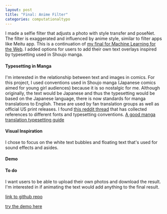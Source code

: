 ```yaml
---
layout: post
title: "Final: Anime Filter"
categories: computationaltypo
---
```


I made a selfie filter that adjusts a photo with style transfer and poseNet. The filter is exaggerated and influenced by anime style, similar to filter apps like Meitu app.
This is a continuation of [my final for Machine Learning for the Web](). I added options for users to add their own text overlays inspired by typesetting used in Shoujo manga.

#### Typesetting in Manga ####
I'm interested in the relationship between text and images in comics. For this project, I used conventions used in Shoujo manga (Japanese comics aimed for young girl audiences) because it is so nostalgic for me. Although originally, the text would be Japanese and thus the typesetting would be based on the Japanese language, there is now standards for manga translations to English. These are used by fan translation groups as well as official US print releases. I found [this reddit thread](https://www.reddit.com/r/manga/comments/60mi92/sl_typesetters_whats_your_font_template/) that has collected references to different fonts and typesetting conventions.
[A good manga translation typesetting guide](https://fallensyndicate.wordpress.com/typesetting-tutorial/)

#### Visual Inspiration ####

I chose to focus on the white text bubbles and floating text that's used for sound effects and asides.

#### Demo ####

#### To do ####
I want users to be able to upload their own photos and download the result.
I'm interested in if animating the text would add anything to the final result.

[link to github repo](https://github.com/jirrian/anime_filter)

[try the demo here](http://blog.jzhong.today/anime_filter/)
